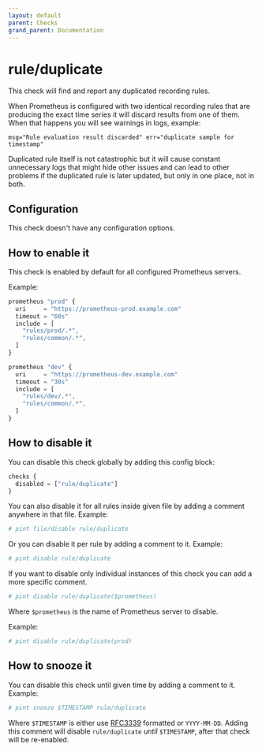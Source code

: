 ```yaml
---
layout: default
parent: Checks
grand_parent: Documentation
---
```


# rule/duplicate

This check will find and report any duplicated recording rules.

When Prometheus is configured with two identical recording rules that
are producing the exact time series it will discard results from one
of them. When that happens you will see warnings in logs, example:

```
msg="Rule evaluation result discarded" err="duplicate sample for timestamp"
```

Duplicated rule itself is not catastrophic but it will cause constant unnecessary
logs that might hide other issues and can lead to other problems if the
duplicated rule is later updated, but only in one place, not in both.

## Configuration

This check doesn't have any configuration options.

## How to enable it

This check is enabled by default for all configured Prometheus servers.

Example:

```js
prometheus "prod" {
  uri     = "https://prometheus-prod.example.com"
  timeout = "60s"
  include = [
    "rules/prod/.*",
    "rules/common/.*",
  ]
}

prometheus "dev" {
  uri     = "https://prometheus-dev.example.com"
  timeout = "30s"
  include = [
    "rules/dev/.*",
    "rules/common/.*",
  ]
}
```

## How to disable it

You can disable this check globally by adding this config block:

```js
checks {
  disabled = ["rule/duplicate"]
}
```

You can also disable it for all rules inside given file by adding
a comment anywhere in that file. Example:

```yaml
# pint file/disable rule/duplicate
```

Or you can disable it per rule by adding a comment to it. Example:

```yaml
# pint disable rule/duplicate
```

If you want to disable only individual instances of this check
you can add a more specific comment.

```yaml
# pint disable rule/duplicate($prometheus)
```

Where `$prometheus` is the name of Prometheus server to disable.

Example:

```yaml
# pint disable rule/duplicate(prod)
```

## How to snooze it

You can disable this check until given time by adding a comment to it. Example:

```yaml
# pint snooze $TIMESTAMP rule/duplicate
```

Where `$TIMESTAMP` is either use [RFC3339](https://www.rfc-editor.org/rfc/rfc3339)
formatted  or `YYYY-MM-DD`.
Adding this comment will disable `rule/duplicate` *until* `$TIMESTAMP`, after that
check will be re-enabled.
